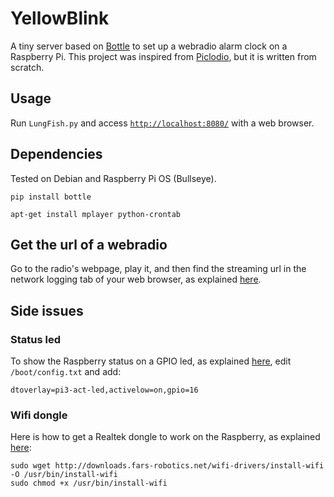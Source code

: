 # YellowBlink

A tiny server based on [Bottle](https://bottlepy.org/docs/dev/) to set up a webradio alarm clock on a Raspberry Pi. This project was inspired from [Piclodio](https://github.com/Sispheor/piclodio3), but it is written from scratch.

## Usage

Run `LungFish.py` and access [`http://localhost:8080/`](http://localhost:8080/) with a web browser.

## Dependencies

Tested on Debian and Raspberry Pi OS (Bullseye).

```
pip install bottle
```
```
apt-get install mplayer python-crontab
```

## Get the url of a webradio

Go to the radio's webpage, play it, and then find the streaming url in the network logging tab of your web browser, as explained [here](https://stackoverflow.com/questions/28314897/how-to-get-direct-streaming-url-from-this-flash-online-streaming-radio-station).

## Side issues

### Status led

To show the Raspberry status on a GPIO led, as explained [here](https://forums.raspberrypi.com/viewtopic.php?t=146455), edit `/boot/config.txt` and add:
```
dtoverlay=pi3-act-led,activelow=on,gpio=16
```
### Wifi dongle

Here is how to get a Realtek dongle to work on the Raspberry, as explained [here](https://forums.raspberrypi.com/viewtopic.php?t=285488):

```
sudo wget http://downloads.fars-robotics.net/wifi-drivers/install-wifi -O /usr/bin/install-wifi
sudo chmod +x /usr/bin/install-wifi
```
